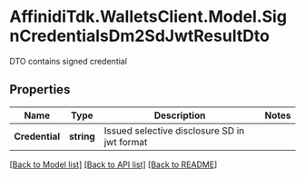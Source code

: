 # AffinidiTdk.WalletsClient.Model.SignCredentialsDm2SdJwtResultDto
DTO contains signed credential

## Properties

Name | Type | Description | Notes
------------ | ------------- | ------------- | -------------
**Credential** | **string** | Issued selective disclosure SD in jwt format | 

[[Back to Model list]](../README.md#documentation-for-models) [[Back to API list]](../README.md#documentation-for-api-endpoints) [[Back to README]](../README.md)

